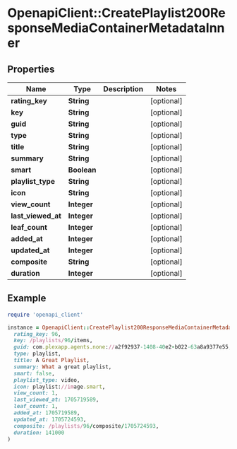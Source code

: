# OpenapiClient::CreatePlaylist200ResponseMediaContainerMetadataInner

## Properties

| Name | Type | Description | Notes |
| ---- | ---- | ----------- | ----- |
| **rating_key** | **String** |  | [optional] |
| **key** | **String** |  | [optional] |
| **guid** | **String** |  | [optional] |
| **type** | **String** |  | [optional] |
| **title** | **String** |  | [optional] |
| **summary** | **String** |  | [optional] |
| **smart** | **Boolean** |  | [optional] |
| **playlist_type** | **String** |  | [optional] |
| **icon** | **String** |  | [optional] |
| **view_count** | **Integer** |  | [optional] |
| **last_viewed_at** | **Integer** |  | [optional] |
| **leaf_count** | **Integer** |  | [optional] |
| **added_at** | **Integer** |  | [optional] |
| **updated_at** | **Integer** |  | [optional] |
| **composite** | **String** |  | [optional] |
| **duration** | **Integer** |  | [optional] |

## Example

```ruby
require 'openapi_client'

instance = OpenapiClient::CreatePlaylist200ResponseMediaContainerMetadataInner.new(
  rating_key: 96,
  key: /playlists/96/items,
  guid: com.plexapp.agents.none://a2f92937-1408-40e2-b022-63a8a9377e55,
  type: playlist,
  title: A Great Playlist,
  summary: What a great playlist,
  smart: false,
  playlist_type: video,
  icon: playlist://image.smart,
  view_count: 1,
  last_viewed_at: 1705719589,
  leaf_count: 1,
  added_at: 1705719589,
  updated_at: 1705724593,
  composite: /playlists/96/composite/1705724593,
  duration: 141000
)
```

